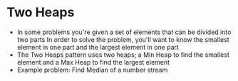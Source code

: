 # Two Heaps

* In some problems you're given a set of elements that can be divided into two parts 
In order to solve the problem, you'll want to know the smallest element in one part and the largest element in one part
* The Two Heaps pattern uses two heaps; a Min Heap to find the smallest element and a Max Heap to find the largest element
* Example problem: Find Median of a number stream